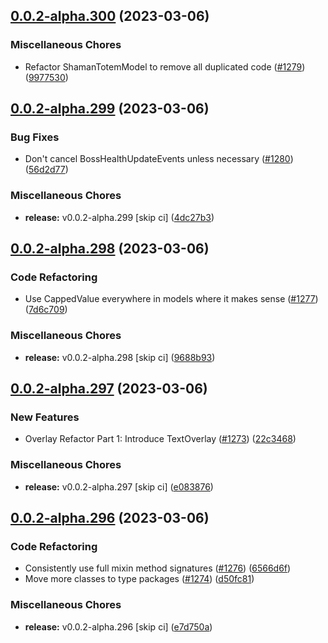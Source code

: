 ## [0.0.2-alpha.300](https://github.com/Wynntils/Artemis/compare/v0.0.2-alpha.299...v0.0.2-alpha.300) (2023-03-06)


### Miscellaneous Chores

* Refactor ShamanTotemModel to remove all duplicated code ([#1279](https://github.com/Wynntils/Artemis/issues/1279)) ([9977530](https://github.com/Wynntils/Artemis/commit/9977530acde21ce0a00f758f96fc72eac976e115))

## [0.0.2-alpha.299](https://github.com/Wynntils/Artemis/compare/v0.0.2-alpha.298...v0.0.2-alpha.299) (2023-03-06)


### Bug Fixes

* Don't cancel BossHealthUpdateEvents unless necessary ([#1280](https://github.com/Wynntils/Artemis/issues/1280)) ([56d2d77](https://github.com/Wynntils/Artemis/commit/56d2d77588ba774859ad6c66aebe85ac32db5591))


### Miscellaneous Chores

* **release:** v0.0.2-alpha.299 [skip ci] ([4dc27b3](https://github.com/Wynntils/Artemis/commit/4dc27b394f268b98cae77b6d97f0f3203eb22ba0))

## [0.0.2-alpha.298](https://github.com/Wynntils/Artemis/compare/v0.0.2-alpha.297...v0.0.2-alpha.298) (2023-03-06)


### Code Refactoring

* Use CappedValue everywhere in models where it makes sense ([#1277](https://github.com/Wynntils/Artemis/issues/1277)) ([7d6c709](https://github.com/Wynntils/Artemis/commit/7d6c7091618382a63eac6f6994b789181d4f5d81))


### Miscellaneous Chores

* **release:** v0.0.2-alpha.298 [skip ci] ([9688b93](https://github.com/Wynntils/Artemis/commit/9688b93854d2fdba643d0f3338a6b40bb17f0d6e))

## [0.0.2-alpha.297](https://github.com/Wynntils/Artemis/compare/v0.0.2-alpha.296...v0.0.2-alpha.297) (2023-03-06)


### New Features

* Overlay Refactor Part 1: Introduce TextOverlay ([#1273](https://github.com/Wynntils/Artemis/issues/1273)) ([22c3468](https://github.com/Wynntils/Artemis/commit/22c3468821b3e99438aea89cf22025927ed69310))


### Miscellaneous Chores

* **release:** v0.0.2-alpha.297 [skip ci] ([e083876](https://github.com/Wynntils/Artemis/commit/e0838765f57c275c3aa233a2ac79bf0b5f5e62d3))

## [0.0.2-alpha.296](https://github.com/Wynntils/Artemis/compare/v0.0.2-alpha.295...v0.0.2-alpha.296) (2023-03-06)


### Code Refactoring

* Consistently use full mixin method signatures ([#1276](https://github.com/Wynntils/Artemis/issues/1276)) ([6566d6f](https://github.com/Wynntils/Artemis/commit/6566d6f2f39b3de2128550982b01b8409bd51f15))
* Move more classes to type packages ([#1274](https://github.com/Wynntils/Artemis/issues/1274)) ([d50fc81](https://github.com/Wynntils/Artemis/commit/d50fc8158c20169dc6ed56745ade3e052640884b))


### Miscellaneous Chores

* **release:** v0.0.2-alpha.296 [skip ci] ([e7d750a](https://github.com/Wynntils/Artemis/commit/e7d750a0252c20d304356dcb15cf788b2671bd8e))

